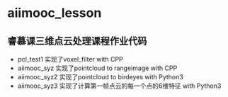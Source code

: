 # aiimooc_lesson
睿慕课三维点云处理课程作业代码
---
- pcl_test1 实现了voxel_filter with CPP
- aiimooc_syz 实现了pointcloud to rangeimage with CPP
- aiimooc_syz2 实现了pointcloud to birdeyes with Python3
- aiimooc_syz3 实现了计算第一帧点云的每一个点的6维特征 with Python3

